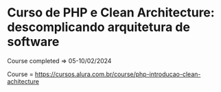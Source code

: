 # Curso de PHP e Clean Architecture: descomplicando arquitetura de software

Course completed => 05-10/02/2024

Course = https://cursos.alura.com.br/course/php-introducao-clean-achitecture